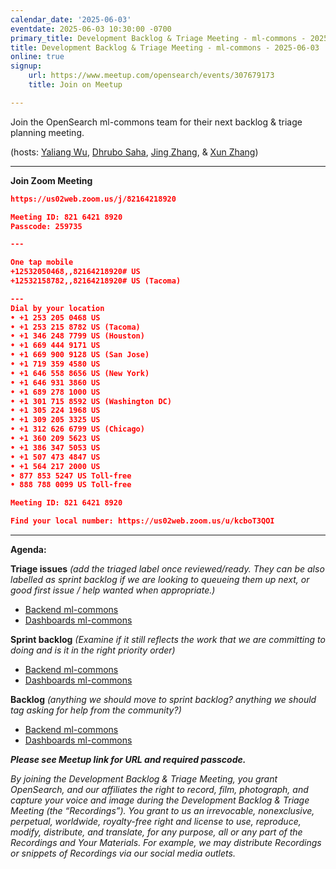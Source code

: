 ```yaml
---
calendar_date: '2025-06-03'
eventdate: 2025-06-03 10:30:00 -0700
primary_title: Development Backlog & Triage Meeting - ml-commons - 2025-06-03
title: Development Backlog & Triage Meeting - ml-commons - 2025-06-03
online: true
signup:
    url: https://www.meetup.com/opensearch/events/307679173
    title: Join on Meetup

---
```


Join the OpenSearch ml-commons team for their next backlog & triage planning meeting.

(hosts: [Yaliang Wu](https://github.com/ylwu-amzn), [Dhrubo Saha](https://github.com/dhrubo-os), [Jing Zhang](https://github.com/jngz-es), & [Xun Zhang](https://github.com/Zhangxunmt))

---

**Join Zoom Meeting**
```json
https://us02web.zoom.us/j/82164218920

Meeting ID: 821 6421 8920
Passcode: 259735

---

One tap mobile
+12532050468,,82164218920# US
+12532158782,,82164218920# US (Tacoma)

---
Dial by your location
• +1 253 205 0468 US
• +1 253 215 8782 US (Tacoma)
• +1 346 248 7799 US (Houston)
• +1 669 444 9171 US
• +1 669 900 9128 US (San Jose)
• +1 719 359 4580 US
• +1 646 558 8656 US (New York)
• +1 646 931 3860 US
• +1 689 278 1000 US
• +1 301 715 8592 US (Washington DC)
• +1 305 224 1968 US
• +1 309 205 3325 US
• +1 312 626 6799 US (Chicago)
• +1 360 209 5623 US
• +1 386 347 5053 US
• +1 507 473 4847 US
• +1 564 217 2000 US
• 877 853 5247 US Toll-free
• 888 788 0099 US Toll-free

Meeting ID: 821 6421 8920

Find your local number: https://us02web.zoom.us/u/kcboT3QOI

```

---

**Agenda:**

**Triage issues** *(add the triaged label once reviewed/ready. They can be also labelled as sprint backlog if we are looking to queueing them up next, or good first issue / help wanted when appropriate.)*

* [Backend ml-commons](https://github.com/opensearch-project/ml-commons/issues)
* [Dashboards ml-commons](https://github.com/opensearch-project/ml-commons-dashboards/issues)

**Sprint backlog** *(Examine if it still reflects the work that we are committing to doing and is it in the right priority order)*

* [Backend ml-commons](https://github.com/opensearch-project/ml-commons/issues)
* [Dashboards ml-commons](https://github.com/opensearch-project/ml-commons-dashboards/issues)

**Backlog** *(anything we should move to sprint backlog? anything we should tag asking for help from the community?)*

* [Backend ml-commons](https://github.com/opensearch-project/ml-commons/issues)
* [Dashboards ml-commons](https://github.com/opensearch-project/ml-commons-dashboards/issues)


***Please see Meetup link for URL and required passcode.***


*By joining the Development Backlog & Triage Meeting, you grant OpenSearch, and our affiliates the right to record, film, photograph, and capture your voice and image during the Development Backlog & Triage Meeting (the “Recordings”). You grant to us an irrevocable, nonexclusive, perpetual, worldwide, royalty-free right and license to use, reproduce, modify, distribute, and translate, for any purpose, all or any part of the Recordings and Your Materials. For example, we may distribute Recordings or snippets of Recordings via our social media outlets.*
